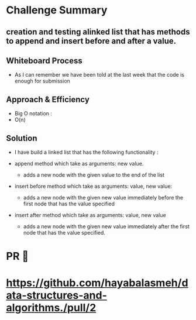 
# Challenge Summary
## creation and testing alinked list that has methods to append and insert before and after a value.

## Whiteboard Process
- As I can remember we have been told at the last week that the code is enough for submission

## Approach & Efficiency
- Big O notation :
- O(n)

## Solution
- I have build a linked list that has the following functionality :

- append method which take as arguments: new value.
    - adds a new node with the given value to the end of the list

- insert before method which take as arguments: value, new value:
    - adds a new node with the given new value immediately before the first node that has the value specified
- insert after method which take as arguments: value, new value
    - adds a new node with the given new value immediately after the first node that has the value specified.

# PR :link:
# https://github.com/hayabalasmeh/data-structures-and-algorithms./pull/2